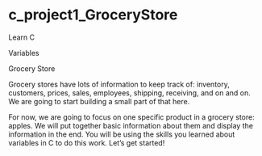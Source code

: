 # c_project1_GroceryStore

Learn C

Variables

Grocery Store

Grocery stores have lots of information to keep track of: inventory, customers, prices, sales, employees, shipping, receiving, and on and on. We are going to start building a small part of that here.

For now, we are going to focus on one specific product in a grocery store: apples. We will put together basic information about them and display the information in the end. You will be using the skills you learned about variables in C to do this work. Let’s get started!
